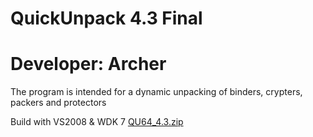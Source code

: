 # QuickUnpack 4.3 Final
# Developer: Archer
 The program is intended for a dynamic unpacking of binders, crypters, packers and protectors

Build with VS2008 & WDK 7
[QU64_4.3.zip](https://github.com/user-attachments/files/19084176/QU64_4.3.zip)
